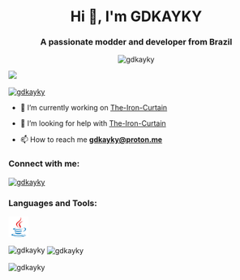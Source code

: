 <h1 align="center">Hi 👋, I'm GDKAYKY</h1>
<h3 align="center">A passionate modder and developer from Brazil</h3>
<p align="center"> <img src="https://github.com/GDKAYKY/GDKAYKY/assets/108950475/d0f49e46-3f89-457f-b59a-936502d84f23)" alt="gdkayky" /> </p>
<p align="left"> <img src="https://komarev.com/ghpvc/?username=gdkayky&label=Profile%20views&color=0e75b6&style=flat" /> </p>

<p align="left"> <a href="https://github.com/ryo-ma/github-profile-trophy"><img src="https://github-profile-trophy.vercel.app/?username=gdkayky" alt="gdkayky" /></a> </p>

- 🔭 I’m currently working on [The-Iron-Curtain](github.com/GDKAYKY/The-Iron-Curtain)

- 🤝 I’m looking for help with [The-Iron-Curtain](github.com/GDKAYKY/The-Iron-Curtain)

- 📫 How to reach me **gdkayky@proton.me**

<h3 align="left">Connect with me:</h3>
<p align="left">
<a href="https://www.youtube.com/c/gdkayky" target="blank"><img align="center" src="https://raw.githubusercontent.com/rahuldkjain/github-profile-readme-generator/master/src/images/icons/Social/youtube.svg" alt="gdkayky" height="30" width="40" /></a>
</p>

<h3 align="left">Languages and Tools:</h3>
<p align="left"> <a href="https://www.java.com" target="_blank" rel="noreferrer"> <img src="https://raw.githubusercontent.com/devicons/devicon/master/icons/java/java-original.svg" alt="java" width="40" height="40"/> </a> </p>

<p><img align="left" src="https://github-readme-stats.vercel.app/api/top-langs?username=gdkayky&show_icons=true&locale=en&layout=compact" alt="gdkayky" /></p>

<p>&nbsp;<img align="center" src="https://github-readme-stats.vercel.app/api?username=gdkayky&show_icons=true&locale=en" alt="gdkayky" /></p>

<p><img align="center" src="https://github-readme-streak-stats.herokuapp.com/?user=gdkayky&" alt="gdkayky" /></p>
